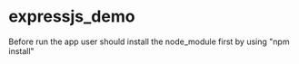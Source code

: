 # expressjs_demo

Before run the app user should install the node_module first by using "npm install"
